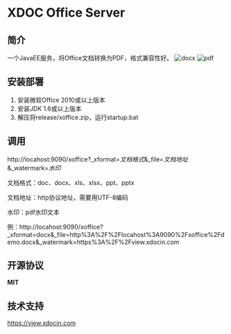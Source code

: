 XDOC Office Server
==========================================

简介
----------------------------------------------
一个JavaEE服务，将Office文档转换为PDF，格式兼容性好。
![docx](https://raw.githubusercontent.com/myeeboy/xoffice/master/web/image/docx.png)
![pdf](https://raw.githubusercontent.com/myeeboy/xoffice/master/web/image/pdf.png)

安装部署
----------------------------------------------
1. 安装微软Office 2010或以上版本
2. 安装JDK 1.6或以上版本
3. 解压将release/xoffice.zip，运行startup.bat

调用
----------------------------------------------
http://locahost:9090/xoffice?_xformat=*文档格式*&_file=*文档地址*&_watermark=*水印*

文档格式：doc、docx、xls、xlsx、ppt、pptx

文档地址：http协议地址，需要用UTF-8编码

水印：pdf水印文本

例：http://locahost:9090/xoffice?_xformat=docx&_file=http%3A%2F%2Flocahost%3A9090%2Fxoffice%2Fdemo.docx&_watermark=https%3A%2F%2Fview.xdocin.com

开源协议
----------------------------------------------
**MIT**

技术支持
----------------------------------------------
https://view.xdocin.com
